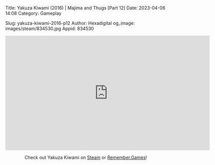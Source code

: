 Title: Yakuza Kiwami (2016) | Majima and Thugs [Part 12]
Date: 2023-04-06 14:08
Category: Gameplay

Slug: yakuza-kiwami-2016-p12
Author: Hexadigital
og_image: images/steam/834530.jpg
Appid: 834530

<center><iframe src="https://www.youtube.com/embed/QodE5bao0d8?feature=oembed" allow="accelerometer; autoplay; encrypted-media; gyroscope; picture-in-picture" width="640" height="360" frameborder="0"></iframe>

Check out Yakuza Kiwami on [Steam](https://store.steampowered.com/app/834530/?curator_clanid=34633900) or [Remember.Games](https://remember.games/game/342/)!</center>